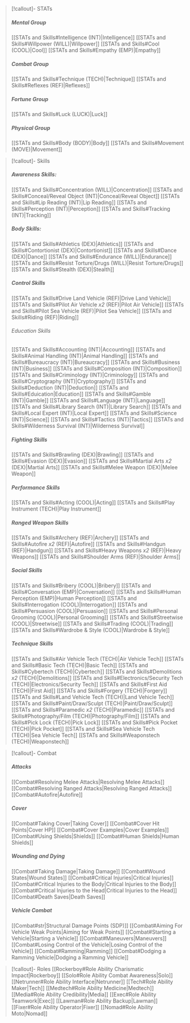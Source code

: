 > [!callout]- STATs
>##### Mental Group
>[[STATs and Skills#Intelligence (INT)|Intelligence]]
>[[STATs and Skills#Willpower (WILL)|Willpower]]
>[[STATs and Skills#Cool (COOL)|Cool]]
>[[STATs and Skills#Empathy (EMP)|Empathy]]
>##### Combat Group
>[[STATs and Skills#Technique (TECH)|Technique]]
>[[STATs and Skills#Reflexes (REF)|Reflexes]]
>##### Fortune Group
>[[STATs and Skills#Luck (LUCK)|Luck]]
>##### Physical Group
>[[STATs and Skills#Body (BODY)|Body]]
>[[STATs and Skills#Movement (MOVE)|Movement]]

> [!callout]- Skills
> ##### Awareness Skills:
> [[STATs and Skills#Concentration (WILL)|Concentration]]
> [[STATs and Skills#Conceal/Reveal Object (INT)|Conceal/Reveal Object]]
> [[STATs and Skills#Lip Reading (INT)|Lip Reading]]
> [[STATs and Skills#Perception (INT)|Perception]]
> [[STATs and Skills#Tracking (INT)|Tracking]]
> ##### Body Skills:
> [[STATs and Skills#Athletics (DEX)|Athletics]]
> [[STATs and Skills#Contortionist (DEX)|Contortionist]]
> [[STATs and Skills#Dance (DEX)|Dance]]
> [[STATs and Skills#Endurance (WILL)|Endurance]]
> [[STATs and Skills#Resist Torture/Drugs (WILL)|Resist Torture/Drugs]]
> [[STATs and Skills#Stealth (DEX)|Stealth]]
> ##### Control Skills
> [[STATs and Skills#Drive Land Vehicle (REF)|Drive Land Vehicle]]
> [[STATs and Skills#Pilot Air Vehicle *x2* (REF)|Pilot Air Vehicle]]
> [[STATs and Skills#Pilot Sea Vehicle (REF)|Pilot Sea Vehicle]]
> [[STATs and Skills#Riding (REF)|Riding]]
> ###### Education Skills
> [[STATs and Skills#Accounting (INT)|Accounting]]
> [[STATs and Skills#Animal Handling (INT)|Animal Handling]]
> [[STATs and Skills#Bureaucracy (INT)|Bureaucracy]]
> [[STATs and Skills#Business (INT)|Business]]
> [[STATs and Skills#Composition (INT)|Composition]]
> [[STATs and Skills#Criminology (INT)|Criminology]]
> [[STATs and Skills#Cryptography (INT)|Cryptography]]
> [[STATs and Skills#Deduction (INT)|Deduction]]
> [[STATs and Skills#Eduication|Education]]
> [[STATs and Skills#Gamble (INT)|Gamble]]
> [[STATs and Skills#Language (INT)|Language]]
> [[STATs and Skills#Library Search (INT)|Library Search]]
> [[STATs and Skills#Local Expert (INT)|Local Expert]]
> [[STATs and Skills#Science (INT)|Science]]
> [[STATs and Skills#Tactics (INT)|Tactics]]
> [[STATs and Skills#Wilderness Survival (INT)|Wilderness Survival]]
> ##### Fighting Skills
> [[STATs and Skills#Brawling (DEX)|Brawling]]
> [[STATs and Skills#Evasion (DEX)|Evasion]]
> [[STATs and Skills#Martial Arts *x2* (DEX)|Martial Arts]]
> [[STATs and Skills#Melee Weapon (DEX)|Melee Weapon]]
> ##### Performance Skills
> [[STATs and Skills#Acting (COOL)|Acting]]
> [[STATs and Skills#Play Instrument (TECH)|Play Instrument]]
> ##### Ranged Weapon Skills
> [[STATs and Skills#Archery (REF)|Archery]]
> [[STATs and Skills#Autofire *x2* (REF)|Autofire]]
> [[STATs and Skills#Handgun (REF)|Handgun]]
> [[STATs and Skills#Heavy Weapons *x2* (REF)|Heavy Weapons]]
> [[STATs and Skills#Shoulder Arms (REF)|Shoulder Arms]]
> ##### Social Skills
> [[STATs and Skills#Bribery (COOL)|Bribery]]
> [[STATs and Skills#Conversation (EMP)|Conversation]]
> [[STATs and Skills#Human Perception (EMP)|Human Perception]]
> [[STATs and Skills#Interrogation (COOL)|Interrogation]]
> [[STATs and Skills#Persuasion (COOL)|Persuasion]]
> [[STATs and Skills#Personal Grooming (COOL)|Personal Grooming]]
> [[STATs and Skills#Streetwise (COOL)|Streetwise]]
> [[STATs and Skills#Trading (COOL)|Trading]]
> [[STATs and Skills#Wardrobe & Style (COOL)|Wardrobe & Style]]
> ##### Technique Skills
> [[STATs and Skills#Air Vehicle Tech (TECH)|Air Vehicle Tech]]
> [[STATs and Skills#Basic Tech (TECH)|Basic Tech]]
> [[STATs and Skills#Cybertech (TECH)|Cybertech]]
> [[STATs and Skills#Demolitions *x2* (TECH)|Demolitions]]
> [[STATs and Skills#Electronics/Security Tech (TECH)|Electronics/Security Tech]]
> [[STATs and Skills#First Aid (TECH)|First Aid]]
> [[STATs and Skills#Forgery (TECH)|Forgery]]
> [[STATs and Skills#Land Vehicle Tech (TECH)|Land Vehicle Tech]]
> [[STATs and Skills#Paint/Draw/Sculpt (TECH)|Paint/Draw/Sculpt]]
> [[STATs and Skills#Paramedic *x2* (TECH)|Paramedic]]
> [[STATs and Skills#Photography/Film (TECH)|Photography/Film]]
> [[STATs and Skills#Pick Lock (TECH)|Pick Lock]]
> [[STATs and Skills#Pick Pocket (TECH)|Pick Pocket]]
> [[STATs and Skills#Sea Vehicle Tech (TECH)|Sea Vehicle Tech]]
> [[STATs and Skills#Weaponstech (TECH)|Weaponstech]]

>[!callout]- Combat
>##### Attacks
>[[Combat#Resolving Melee Attacks|Resolving Melee Attacks]]
>[[Combat#Resolving Ranged Attacks|Resolving Ranged Attacks]]
>[[Combat#Autofire|Autofire]]
>##### Cover
>[[Combat#Taking Cover|Taking Cover]]
>[[Combat#Cover Hit Points|Cover HP]]
>[[Combat#Cover Examples|Cover Examples]]
>[[Combat#Using Shields|Shields]]
>[[Combat#Human Shields|Human Shields]]
>##### Wounding and Dying
>[[Combat#Taking Damage|Taking Damage]]
>[[Combat#Wound States|Wound States]]
>[[Combat#Critical Injuries|Critical Injuries]]
>[[Combat#Critical Injuries to the Body|Critical Injuries to the Body]]
>[[Combat#Critical Injuries to the Head|Critical Injuries to the Head]]
>[[Combat#Death Saves|Death Saves]]
>##### Vehicle Combat
>[[Combat#str|Structural Damage Points (SDP)]]
>[[Combat#Aiming For Vehicle Weak Points|Aiming for Weak Points]]
>[[Combat#Starting a Vehicle|Starting a Vehicle]]
>[[Combat#Maneuvers|Maneuvers]]
>[[Combat#Losing Control of the Vehicle|Losing Control of the Vehicle]]
>[[Combat#Ramming|Ramming]]
>[[Combat#Dodging a Ramming Vehicle|Dodging a Ramming Vehicle]]

>[!callout]- Roles
>[[Rockerboy#Role Ability Charismatic Impact|Rockerboy]]
>[[Solo#Role Ability Combat Awareness|Solo]]
>[[Netrunner#Role Ability Interface|Netrunner]]
>[[Tech#Role Ability Maker|Tech]]
>[[Medtech#Role Ability Medicine|Medtech]]
>[[Media#Role Ability Credibility|Media]]
>[[Exec#Role Ability Teamwork|Exec]]
>[[Lawman#Role Ability Backup|Lawman]]
>[[Fixer#Role Ability Operator|Fixer]]
>[[Nomad#Role Ability Moto|Nomad]]

